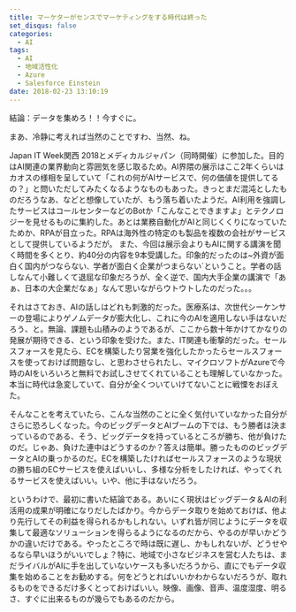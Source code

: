 ```yaml
---
title: マーケターがセンスでマーケティングをする時代は終った
set_disqus: false
categories:
  - AI
tags:
  - AI
  - 地域活性化
  - Azure
  - Salesforce Einstein
date: 2018-02-23 13:10:19
---
```

結論：データを集めろ！！今すぐに。

まあ、冷静に考えれば当然のことですわ、当然、ね。

Japan IT Week関西 2018とメディカルジャパン（同時開催）に参加した。目的はAI関連の業界動向と雰囲気を感じ取るため。AI界隈の展示はここ2年くらいはカオスの様相を呈していて「これの何がAIサービスで、何の価値を提供してるの？」と問いただしてみたくなるようなものもあった。きっとまだ混沌としたものだろうなあ、などと想像していたが、もう落ち着いたようだ。AI利用を強調したサービスはコールセンターなどのBotか「こんなことできますよ」とテクノロジーを見せるものに集約した。あとは業務自動化がAIと同じくくりになっていたためか、RPAが目立った。RPAは海外性の特定のも製品を複数の会社がサービスとして提供しているようだが。
また、今回は展示会よりもAIに関する講演を聞く時間を多くとり、約40分の内容を9本受講した。印象的だったのは~外資が面白く国内がつならない`、`学者が面白く企業がつまらない`ということ。学者の話しなんて小難しくて退屈な印象だろうが、全く逆で、国内大手企業の講演で「あぁ、日本の大企業だなぁ」なんて思いながらウトウトしたのだった。。。

それはさておき、AIの話しはどれも刺激的だった。医療系は、次世代シーケンサーの登場によりゲノムデータが膨大化し、これに今のAIを適用しない手はないだろう、と。無論、課題も山積みのようであるが、ここから数十年かけてかなりの発展が期待できる、という印象を受けた。また、IT関連も衝撃的だった。セールスフォースを見たら、ECを構築したり営業を強化したかったらセールスフォースを使っておけば問題なし、と思わさせられたし、マイクロソフトがAzureで今時のAIをいろいろと無料でお試しさせてくれていることも理解していなかった。本当に時代は急変していて、自分が全くついていけてないことに戦慄をおぼえた。

そんなことを考えていたら、こんな当然のことに全く気付いていなかった自分がさらに恐ろしくなった。今のビッグデータとAIブームの下では、もう勝者は決まっているのである、そう、ビッグデータを持っているところが勝ち、他が負けたのだ。じゃあ、負けた連中はどうするのか？答えは簡単。勝ったもののビッグデータとAIの乗っかるのだ。ECを構築したければセールスフォースのような現状の勝ち組のECサービスを使えばいいし、多様な分析をしたければ、やってくれるサービスを使えばいい。いや、他に手はないだろう。

というわけで、最初に書いた結論である。あいにく現状はビッグデータ＆AIの利活用の成果が明確になりだしたばかり。今からデータ取りを始めておけば、他より先行してその利益を得られるかもしれない。いずれ皆が同じようにデータを収集して最適なソリューションを得らるようになるのだから、やるのが早いかどうかの違いだけである。やったところで時は既に遅し、かもしれないが、どうせやるなら早いほうがいいでしょ？特に、地域で小さなビジネスを営む人たちは、まだライバルがAIに手を出していないケースも多いだろうから、直にでもデータ収集を始めることをお勧めする。何をどうとればいいかわからないだろうが、取れるものをできるだけ多くとっておけばいい。映像、画像、音声、温度湿度、明るさ、すぐに出来るものが幾らでもあるのだから。